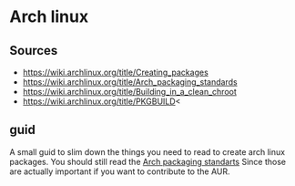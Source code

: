 # Arch linux

## Sources 

- https://wiki.archlinux.org/title/Creating_packages
- https://wiki.archlinux.org/title/Arch_packaging_standards
- https://wiki.archlinux.org/title/Building_in_a_clean_chroot
- https://wiki.archlinux.org/title/PKGBUILD<

## guid
A small guid to slim down the things you need to read to create arch linux packages. You should still read the [Arch packaging standarts](https://wiki.archlinux.org/title/Arch_packaging_standards) Since those are actually important  if you want to contribute to the AUR. 


